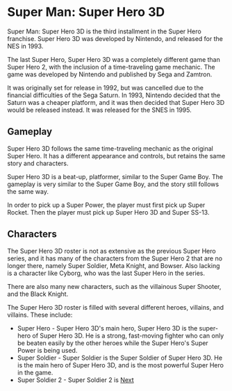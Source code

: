 # Super Man: Super Hero 3D

Super Man: Super Hero 3D is the third installment in the Super Hero franchise. Super Hero 3D was developed by Nintendo, and released for the NES in 1993.

The last Super Hero, Super Hero 3D was a completely different game than Super Hero 2, with the inclusion of a time-traveling game mechanic. The game was developed by Nintendo and published by Sega and Zamtron.

It was originally set for release in 1992, but was cancelled due to the financial difficulties of the Sega Saturn. In 1993, Nintendo decided that the Saturn was a cheaper platform, and it was then decided that Super Hero 3D would be released instead. It was released for the SNES in 1995.

## Gameplay

Super Hero 3D follows the same time-traveling mechanic as the original Super Hero. It has a different appearance and controls, but retains the same story and characters.

Super Hero 3D is a beat-up, platformer, similar to the Super Game Boy. The gameplay is very similar to the Super Game Boy, and the story still follows the same way.

In order to pick up a Super Power, the player must first pick up Super Rocket. Then the player must pick up Super Hero 3D and Super SS-13.

## Characters

The Super Hero 3D roster is not as extensive as the previous Super Hero series, and it has many of the characters from the Super Hero 2 that are no longer there, namely Super Soldier, Meta Knight, and Bowser. Also lacking is a character like Cyborg, who was the last Super Hero in the series.

There are also many new characters, such as the villainous Super Shooter, and the Black Knight.

The Super Hero 3D roster is filled with several different heroes, villains, and villains. These include:

*   Super Hero - Super Hero 3D's main hero, Super Hero 3D is the super-hero of Super Hero 3D. He is a strong, fast-moving fighter who can only be beaten easily by the other heroes while the Super Hero's Super Power is being used.
*   Super Soldier - Super Soldier is the Super Soldier of Super Hero 3D. He is the main hero of Super Hero 3D, and is the most powerful Super Hero in the game.
*   Super Soldier 2 - Super Soldier 2 is
[Next](235.md)